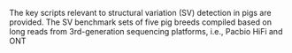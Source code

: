 The key scripts relevant to structural variation (SV) detection in pigs are provided. The SV benchmark sets of five pig breeds compiled based on long reads from 3rd-generation sequencing platforms, i.e., Pacbio HiFi and ONT 
